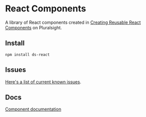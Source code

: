 # React Components

A library of React components created in [Creating Reusable React Components](https://app.pluralsight.com/library/courses/react-creating-reusable-components) on Pluralsight.

## Install

```
npm install ds-react
```

## Issues

[Here's a list of current known issues](https://brunobc.github.io/ds-react/issues).

## Docs

[Component documentation](http://brunobc.github.io/ds-react/)
